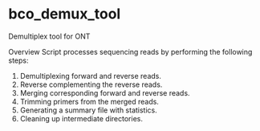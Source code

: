 # bco_demux_tool
Demultiplex tool for ONT

Overview
Script processes sequencing reads by performing the following steps:
1.	Demultiplexing forward and reverse reads.
2.	Reverse complementing the reverse reads.
3.	Merging corresponding forward and reverse reads.
4.	Trimming primers from the merged reads.
5.	Generating a summary file with statistics.
6.	Cleaning up intermediate directories.


